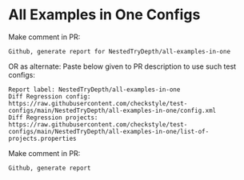 # All Examples in One Configs
Make comment in PR:
```
Github, generate report for NestedTryDepth/all-examples-in-one
```
OR as alternate:
Paste below given to PR description to use such test configs:
```
Report label: NestedTryDepth/all-examples-in-one
Diff Regression config: https://raw.githubusercontent.com/checkstyle/test-configs/main/NestedTryDepth/all-examples-in-one/config.xml
Diff Regression projects: https://raw.githubusercontent.com/checkstyle/test-configs/main/NestedTryDepth/all-examples-in-one/list-of-projects.properties
```
Make comment in PR:
```
Github, generate report
```
